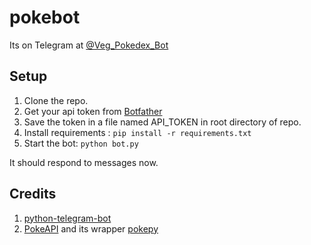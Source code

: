 # pokebot
Its on Telegram at [@Veg_Pokedex_Bot](https://t.me/Veg_Pokedex_Bot)

## Setup
1. Clone the repo.
2. Get your api token from [Botfather](https://t.me/Botfather)
3. Save the token in a file named API_TOKEN in root directory of repo.
4. Install requirements : `pip install -r requirements.txt`
5. Start the bot: `python bot.py`

It should respond to messages now.

## Credits
1. [python-telegram-bot](https://github.com/python-telegram-bot/python-telegram-bot)
2. [PokeAPI](https://pokeapi.co/) and its wrapper [pokepy](https://github.com/PokeAPI/pokepy)


